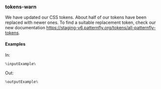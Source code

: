 ### tokens-warn

We have updated our CSS tokens. About half of our tokens have been replaced with newer ones. To find a suitable replacement token, check our new documentation https://staging-v6.patternfly.org/tokens/all-patternfly-tokens.

#### Examples

In:

```jsx
%inputExample%
```

Out:

```jsx
%outputExample%
```
